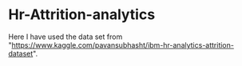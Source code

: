 # Hr-Attrition-analytics

Here I have used the data set from "https://www.kaggle.com/pavansubhasht/ibm-hr-analytics-attrition-dataset".
